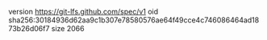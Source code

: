 version https://git-lfs.github.com/spec/v1
oid sha256:30184936d62aa9c1b307e78580576ae64f49cce4c746086464ad1873b26d06f7
size 2066
